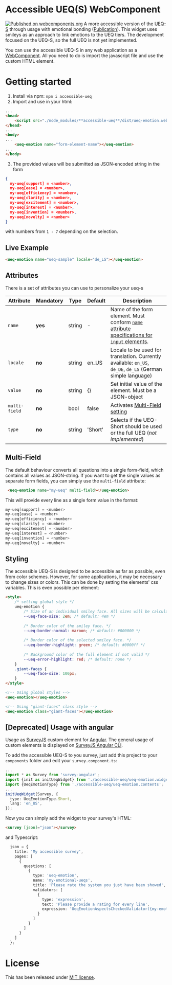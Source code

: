 # Accessible UEQ(S) WebComponent
[![Published on webcomponents.org](https://img.shields.io/badge/webcomponents.org-published-blue.svg)](https://www.webcomponents.org/element/daHaimi/accessible-ueq)
A more accessible version of the [UEQ-S](https://www.ueq-online.org) through usage with emotional bonding ([Publication](https://doi.org/10.1145/3473856.3473990)).
This widget uses smileys as an approach to link emotions to the UEQ tiers.
The development focused on the UEQ-S, so the full UEQ is not yet implemented.

You can use the accessible UEQ-S in any web application as a [WebComponent](https://www.webcomponents.org/).
All you need to do is import the javascript file and use the custom HTML element.

# Getting started
1. Install via npm: `npm i accessible-ueq`
2. Import and use in your html:
```html
...
<head>
    <script src="./node_modules/**accessible-ueq**/dist/ueq-emotion.webcomponent.js"></script>
</head>
...
<body>
...
    <ueq-emotion name="form-element-name"></ueq-emotion>
...
</body>
```
3. The provided values will be submitted as JSON-encoded string in the form
```json
{
  my-ueq[support] = <number>,
  my-ueq[ease] = <number>,
  my-ueq[efficiency] = <number>,
  my-ueq[clarity] = <number>,
  my-ueq[excitement] = <number>,
  my-ueq[interest] = <number>,
  my-ueq[invention] = <number>,
  my-ueq[novelty] = <number>
}
```
with numbers from `1 - 7` depending on the selection.

## Live Example
<!--
```
<custom-element-demo>
  <template>
    <script type="module" href="../dist/ueq-emotion.webcomponent.mjs">
    <next-code-block></next-code-block>
  </template>
</custom-element-demo>
```
-->
```html
<ueq-emotion name="ueq-sample" locale="de_LS"></ueq-emotion>
```

## Attributes
There is a set of attributes you can use to personalize your ueq-s

| Attribute     | Mandatory | Type   | Default | Description |
| ------------- | --------- | ------ | ------- | ----------- |
| `name`        | __yes__   | string | -       | Name of the form element. Must conform [`name` attribute specifications for `input` elements](https://www.w3.org/TR/html52/sec-forms.html#naming-form-controls-the-name-attribute). |
| `locale`      | __no__    | string | en_US   | Locale to be used for translation. Currently available: `en_US`, `de_DE`, `de_LS` (German simple language) |
| `value`       | __no__    | string | {}      | Set initial value of the element. Must be a JSON-object |
| `multi-field` | __no__    | bool   | false   | Activates [Multi-Field setting](#multi-field) |
| `type`        | __no__    | string | 'Short' | Selects if the UEQ-Short should be used or the full UEQ (_not implemented_) |

## Multi-Field
The default behaviour converts all questions into a single form-field, which contains all values as JSON-string.
If you want to get the single values as separate form fields, you can simply use the `multi-field` attribute:
```html
 <ueq-emotion name="my-ueq" multi-field></ueq-emotion>
```
This will provide every line as a single form value in the format:
```javascript
my-ueq[support] = <number>
my-ueq[ease] = <number>
my-ueq[efficiency] = <number>
my-ueq[clarity] = <number>
my-ueq[excitement] = <number>
my-ueq[interest] = <number>
my-ueq[invention] = <number>
my-ueq[novelty] = <number>
```

## Styling
The accessible UEQ-S is designed to be accessible as far as possible, even from color schemes.
However, for some applications, it may be necessary to change sizes or colors.
This can be done by setting the elements' css variables. This is even possible per element:
```html
<style>
    /* setting global style */
    ueq-emotion {
        /* Size of an individual smiley face. All sizes will be calculated based on this. */
        --ueq-face-size: 2em; /* default: 4em */
        
        /* Border color of the smiley face. */
        --ueq-border-normal: maroon; /* default: #000000 */
        
        /* Border color of the selected smiley face. */
        --ueq-border-highlight: green; /* default: #0000ff */
        
        /* Background color of the full element if not valid */
        --ueq-error-highlight: red; /* default: none */
    }
    .giant-faces {
        --ueq-face-size: 100px;
    }
</style>

<!-- Using global styles -->
<ueq-emotion></ueq-emotion>

<!-- Using "giant-faces" class style -->
<ueq-emotion class="giant-faces"></ueq-emotion>

```

## [Deprecated] Usage with angular
Usage as [SurveyJS](https://surveyjs.io) custom element for [Angular](https://angular.io/).
The general usage of custom elements is displayed on [SurveyJS Angular CLI](https://github.com/surveyjs/surveyjs_angular_cli).

To add the accessible UEQ-S to you survey, just add this project to your `components` folder and edit your `survey.component.ts`:
```typescript
...
import * as Survey from 'survey-angular';
import {init as initUeqWidget} from './accessible-ueq/ueq-emotion.widget';
import {UeqEmotionType} from './accessible-ueq/ueq-emotion.contents';
...
initUeqWidget(Survey, {
  type: UeqEmotionType.Short,
  lang: 'en_US',
});

```
Now you can simply add the widget to your survey's HTML:
```html
<survey [json]="json"></survey>
```
and Typescript:
```typescript
  json = {
    title: 'My accessible survey',
    pages: [
      {
        questions: [
          {
            type: 'ueq-emotion',
            name: 'my-emotional-ueqs',
            title: 'Please rate the system you just have been showed',
            validators: [
              {
                type: 'expression',
                text: 'Please provide a rating for every line',
                expression: 'UeqEmotionAspectsCheckedValidator({my-emotional-ueqs}, Short)'
              }
            ]
          }
        ]
      }
    ]
  };
```

# License
This has been released under [MIT license](LICENSE).
